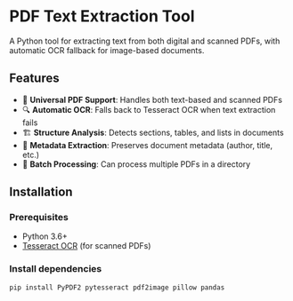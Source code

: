 # PDF Text Extraction Tool

A Python tool for extracting text from both digital and scanned PDFs, with automatic OCR fallback for image-based documents.

## Features

- 📄 **Universal PDF Support**: Handles both text-based and scanned PDFs
- 🔍 **Automatic OCR**: Falls back to Tesseract OCR when text extraction fails
- 🏗 **Structure Analysis**: Detects sections, tables, and lists in documents
- 💾 **Metadata Extraction**: Preserves document metadata (author, title, etc.)
- 📂 **Batch Processing**: Can process multiple PDFs in a directory

## Installation

### Prerequisites
- Python 3.6+
- [Tesseract OCR](https://github.com/UB-Mannheim/tesseract/wiki) (for scanned PDFs)

### Install dependencies
```bash
pip install PyPDF2 pytesseract pdf2image pillow pandas